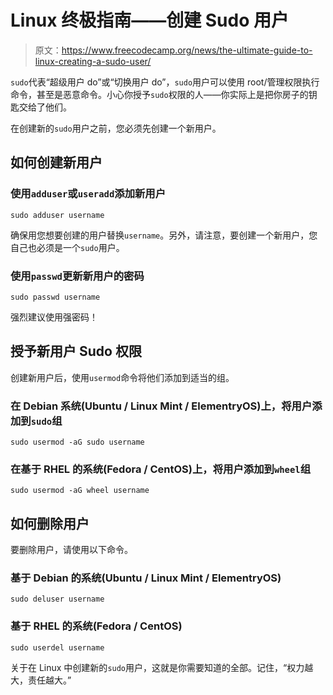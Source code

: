 # Linux 终极指南——创建 Sudo 用户

> 原文：<https://www.freecodecamp.org/news/the-ultimate-guide-to-linux-creating-a-sudo-user/>

`sudo`代表“超级用户 do”或“切换用户 do”，`sudo`用户可以使用 root/管理权限执行命令，甚至是恶意命令。小心你授予`sudo`权限的人——你实际上是把你房子的钥匙交给了他们。

在创建新的`sudo`用户之前，您必须先创建一个新用户。

## 如何创建新用户

### 使用`adduser`或`useradd`添加新用户

```
sudo adduser username
```

确保用您想要创建的用户替换`username`。另外，请注意，要创建一个新用户，您自己也必须是一个`sudo`用户。

### 使用`passwd`更新新用户的密码

```
sudo passwd username
```

强烈建议使用强密码！

## 授予新用户 Sudo 权限

创建新用户后，使用`usermod`命令将他们添加到适当的组。

### 在 Debian 系统(Ubuntu / Linux Mint / ElementryOS)上，将用户添加到`sudo`组

```
sudo usermod -aG sudo username
```

### 在基于 RHEL 的系统(Fedora / CentOS)上，将用户添加到`wheel`组

```
sudo usermod -aG wheel username
```

## 如何删除用户

要删除用户，请使用以下命令。

### 基于 Debian 的系统(Ubuntu / Linux Mint / ElementryOS)

```
sudo deluser username
```

### 基于 RHEL 的系统(Fedora / CentOS)

```
sudo userdel username
```

关于在 Linux 中创建新的`sudo`用户，这就是你需要知道的全部。记住，“权力越大，责任越大。”